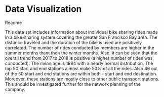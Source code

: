 # Data Visualization

Readme

This data set includes information about individual bike sharing rides made in a bike-sharing system covering the greater San Francisco Bay area.
The distance traveled and the duration of the bike is used are positively correlated. The number of rides conducted by members are higher in the summer months thant then the winter months. Also, it can be seen that the overall trend from 2017 to 2018 is positive (a higher number of rides was conducted). The mean age is 1984 with a nearly normal distribution.
The top 50 start and end stations almost make 50% of all the rides. Also 46 out of the 50 start and end stations are within both - start and end destination. Moreover, these stations are mostly close to other public transport stations. This should be investigated further for the network planning of the company.
